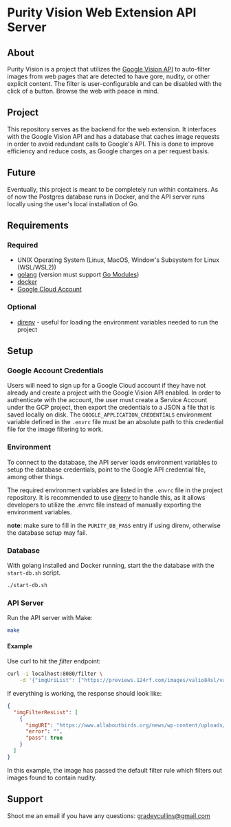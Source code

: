 # Purity Vision Web Extension API Server
## About
Purity Vision is a project that utilizes the [Google Vision API](https://cloud.google.com/vision) to auto-filter images from web pages that are detected to have gore, nudity, or other explicit content. The filter is user-configurable and can be disabled with the click of a button. Browse the web with peace in mind.

## Project
This repository serves as the backend for the web extension. It interfaces with the Google Vision API and has a database that caches image requests in order to avoid redundant calls to Google's API. This is done to improve efficiency and reduce costs, as Google charges on a per request basis.

## Future
Eventually, this project is meant to be completely run within containers. As of now the Postgres database runs in Docker, and the API server runs locally using the user's local installation of Go.

## Requirements
### Required
 -  UNIX Operating System (Linux, MacOS, Window's Subsystem for Linux (WSL/WSL2))
 -  [golang](https://golang.org/dl/) (version must support [Go Modules](https://blog.golang.org/using-go-modules))
 - [docker](https://www.docker.com/)
 - [Google Cloud Account](https://cloud.google.com/)

### Optional
 - [direnv](https://direnv.net/) - useful for loading the environment variables needed to run the project

## Setup
### Google Account Credentials
Users will need to sign up for a Google Cloud account if they have not already and create a project with the Google Vision API enabled. In order to authenticate with the account, the user must create a Service Account under the GCP project, then export the credentials to a JSON a file that is saved locally on disk. The `GOOGLE_APPLICATION_CREDENTIALS` environment variable defined in the `.envrc` file must be an absolute path to this credential file for the image filtering to work.

### Environment
To connect to the database, the API server loads environment variables to setup the database credentials, point to the Google API credential file, among other things.

The required environment variables are listed in the `.envrc` file in the project repository. It is recommended to use [direnv](https://direnv.net/) to handle this, as it allows developers to utilize the .envrc file instead of manually exporting the environment variables.

**note**: make sure to fill in the `PURITY_DB_PASS` entry if using direnv, otherwise the database setup may fail.

### Database

With golang installed and Docker running, start the the database with the `start-db.sh` script.
```bash
./start-db.sh
```

### API Server
Run the API server with Make:
```bash 
make
```
#### Example
Use curl to hit the *filter* endpoint:
```bash
curl -i localhost:8080/filter \
    -d '{"imgUriList": ["https://previews.124rf.com/images/valio84sl/valio84sl1311/valio84sl131100006/23554524-autumn-landscape-orange-trre.jpg"]}'
```
If everything is working, the response should look like:
```json
{
  "imgFilterResList": [
    {
      "imgURI": "https://www.allaboutbirds.org/news/wp-content/uploads/2020/03/THeron-Anderson-124505431.jpg",
      "error": "",
      "pass": true
    }
  ]
}
```
In this example, the image has passed the default filter rule which filters out images found to contain nudity.

## Support
Shoot me an email if you have any questions:
[gradeycullins@gmail.com](mailto:gradeycullins.com)
